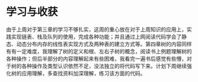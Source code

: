 # 学习与收获
  由于上周对于第三章的学习不够扎实，这周的重心放在对于上周知识的应用上，实践实现链表、栈及队列的使用，完成各种功能；并且通过上网阅读代码学会了静态、动态分布内存的线性表实现方式及两种表的建立方式等。第四章树的内容同样有有一定难度，我理解了树的定义和根、左右子树的概念，阅读书上例题理解树的各种操作；但后半部分的内容理解起来有些困难，我看完一遍书后感觉有些懵，对于树的各种操作及类型认识依然不足，没法独立的将代码写下来。计划下周继续强化树的应用理解，多查找资料加深理解，练习该方面的代码。
